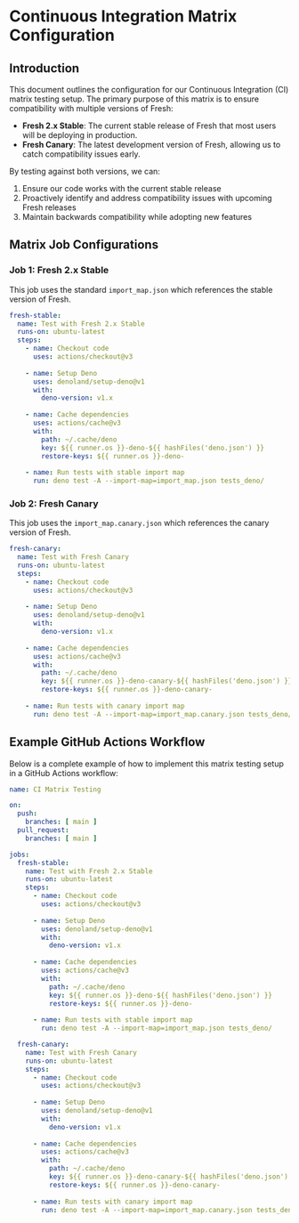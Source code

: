 # Continuous Integration Matrix Configuration

## Introduction

This document outlines the configuration for our Continuous Integration (CI) matrix testing setup. The primary purpose of this matrix is to ensure compatibility with multiple versions of Fresh:

- **Fresh 2.x Stable**: The current stable release of Fresh that most users will be deploying in production.
- **Fresh Canary**: The latest development version of Fresh, allowing us to catch compatibility issues early.

By testing against both versions, we can:
1. Ensure our code works with the current stable release
2. Proactively identify and address compatibility issues with upcoming Fresh releases
3. Maintain backwards compatibility while adopting new features

## Matrix Job Configurations

### Job 1: Fresh 2.x Stable

This job uses the standard `import_map.json` which references the stable version of Fresh.

```yaml
fresh-stable:
  name: Test with Fresh 2.x Stable
  runs-on: ubuntu-latest
  steps:
    - name: Checkout code
      uses: actions/checkout@v3
    
    - name: Setup Deno
      uses: denoland/setup-deno@v1
      with:
        deno-version: v1.x
    
    - name: Cache dependencies
      uses: actions/cache@v3
      with:
        path: ~/.cache/deno
        key: ${{ runner.os }}-deno-${{ hashFiles('deno.json') }}
        restore-keys: ${{ runner.os }}-deno-
    
    - name: Run tests with stable import map
      run: deno test -A --import-map=import_map.json tests_deno/
```

### Job 2: Fresh Canary

This job uses the `import_map.canary.json` which references the canary version of Fresh.

```yaml
fresh-canary:
  name: Test with Fresh Canary
  runs-on: ubuntu-latest
  steps:
    - name: Checkout code
      uses: actions/checkout@v3
    
    - name: Setup Deno
      uses: denoland/setup-deno@v1
      with:
        deno-version: v1.x
    
    - name: Cache dependencies
      uses: actions/cache@v3
      with:
        path: ~/.cache/deno
        key: ${{ runner.os }}-deno-canary-${{ hashFiles('deno.json') }}
        restore-keys: ${{ runner.os }}-deno-canary-
    
    - name: Run tests with canary import map
      run: deno test -A --import-map=import_map.canary.json tests_deno/
```

## Example GitHub Actions Workflow

Below is a complete example of how to implement this matrix testing setup in a GitHub Actions workflow:

```yaml
name: CI Matrix Testing

on:
  push:
    branches: [ main ]
  pull_request:
    branches: [ main ]

jobs:
  fresh-stable:
    name: Test with Fresh 2.x Stable
    runs-on: ubuntu-latest
    steps:
      - name: Checkout code
        uses: actions/checkout@v3
      
      - name: Setup Deno
        uses: denoland/setup-deno@v1
        with:
          deno-version: v1.x
      
      - name: Cache dependencies
        uses: actions/cache@v3
        with:
          path: ~/.cache/deno
          key: ${{ runner.os }}-deno-${{ hashFiles('deno.json') }}
          restore-keys: ${{ runner.os }}-deno-
      
      - name: Run tests with stable import map
        run: deno test -A --import-map=import_map.json tests_deno/

  fresh-canary:
    name: Test with Fresh Canary
    runs-on: ubuntu-latest
    steps:
      - name: Checkout code
        uses: actions/checkout@v3
      
      - name: Setup Deno
        uses: denoland/setup-deno@v1
        with:
          deno-version: v1.x
      
      - name: Cache dependencies
        uses: actions/cache@v3
        with:
          path: ~/.cache/deno
          key: ${{ runner.os }}-deno-canary-${{ hashFiles('deno.json') }}
          restore-keys: ${{ runner.os }}-deno-canary-
      
      - name: Run tests with canary import map
        run: deno test -A --import-map=import_map.canary.json tests_deno/
